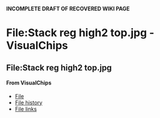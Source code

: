 **INCOMPLETE DRAFT OF RECOVERED WIKI PAGE**

# File:Stack reg high2 top.jpg - VisualChips

## File:Stack reg high2 top.jpg

#### From VisualChips

- [File](#file)
- [File history](#filehistory)
- [File links](#filelinks)

